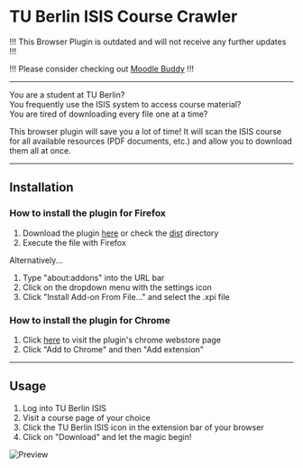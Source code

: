 # TU Berlin ISIS Course Crawler

!!! This Browser Plugin is outdated and will not receive any further updates !!!

!!! Please consider checking out [Moodle Buddy](https://github.com/marcelreppi/moodle-buddy/) !!!

---

You are a student at TU Berlin? </br>
You frequently use the ISIS system to access course material?  </br>
You are tired of downloading every file one at a time?

This browser plugin will save you a lot of time! It will scan the ISIS course for all available resources (PDF documents, etc.) and allow you to download them all at once. 

---

## Installation

### How to install the plugin for **Firefox**

1. Download the plugin [here](https://raw.githubusercontent.com/marcelreppi/tu-berlin-isis-course-crawler/master/dist/tu_berlin_isis_course_crawler-1.5-fx.xpi) or check the [dist](https://github.com/marcelreppi/tu-berlin-isis-course-crawler/tree/master/dist) directory
2. Execute the file with Firefox

Alternatively...

1. Type "about:addons" into the URL bar
2. Click on the dropdown menu with the settings icon
3. Click "Install Add-on From File..." and select the .xpi file

### How to install the plugin for **Chrome**

1. Click [here](http://bit.ly/2MfxMzs) to visit the plugin's chrome webstore page
2. Click "Add to Chrome" and then "Add extension"

----

## Usage

1. Log into TU Berlin ISIS
2. Visit a course page of your choice
3. Click the TU Berlin ISIS icon in the extension bar of your browser
3. Click on "Download" and let the magic begin!

![Preview](https://raw.githubusercontent.com/marcelreppi/tu-berlin-isis-course-crawler/master/screenshots/regular.png "Plugin Preview")